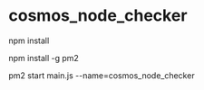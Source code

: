 # cosmos_node_checker

npm install

npm install -g pm2

pm2 start main.js --name=cosmos_node_checker
